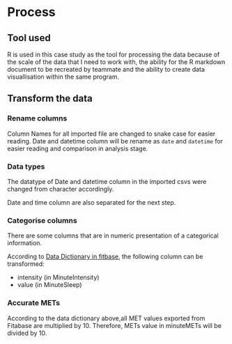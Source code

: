 # Process

## Tool used

R is used in this case study as the tool for processing the data because of the scale of the data that I need to work with,
the ability for the R markdown document to be recreated by teammate and the ability to create data visuallisation within the same program.

## Transform the data

### Rename columns

Column Names for all imported file are changed to snake case for easier reading. Date and datetime column will be rename as `date` and `datetime` for easier reading and comparison in analysis stage.

### Data types

The datatype of Date and datetime column in the imported csvs were changed from character accordingly.

Date and time column are also separated for the next step.

### Categorise columns

There are some columns that are in numeric presentation of a categorical information.

According to [Data Dictionary in fitbase](https://www.fitabase.com/media/1930/fitabasedatadictionary102320.pdf), the following column can be transformed:

- intensity (in MinuteIntensity)
- value (in MinuteSleep)

### Accurate METs

According to the data dictionary above,all MET values exported from Fitabase are multiplied by 10. Therefore, METs value in minuteMETs will be divided by 10.
